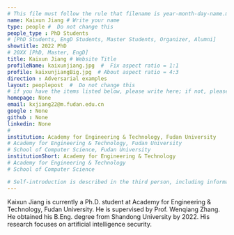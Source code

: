 ```yaml
---
# This file must follow the rule that filename is year-month-day-name.md .
name: Kaixun Jiang # Write your name
type: people #  Do not change this
people_type : PhD Students
# [PhD Students, EngD Students, Master Students, Organizer, Alumni]
showtitle: 2022 PhD
# 20XX [PhD, Master, EngD]
title: Kaixun Jiang # Website Title
profileName: kaixunjiang.jpg  #  Fix aspect ratio = 1:1
profile: kaixunjiangBig.jpg  # About aspect ratio = 4:3
direction : Adversarial examples
layout: peoplepost  #  Do not change this
# if you have the items listed below, please write here; if not, please write None.
homepage: None
email: kxjiang22@m.fudan.edu.cn
google : None
github : None
linkedin: None
# 
institution: Academy for Engineering & Technology, Fudan University
# Academy for Engineering & Technology, Fudan University
# School of Computer Science, Fudan University
institutionShort: Academy for Engineering & Technology
# Academy for Engineering & Technology
# School of Computer Science

# Self-introduction is described in the third person, including information such as educational experience(B/M/P), graduation career development 
---
```


Kaixun Jiang is currently a Ph.D. student at Academy for Engineering & Technology, Fudan University. He is supervised by Prof. Wenqiang Zhang. He obtained his B.Eng. degree from Shandong University by 2022. His research focuses on artificial intelligence security.




 

